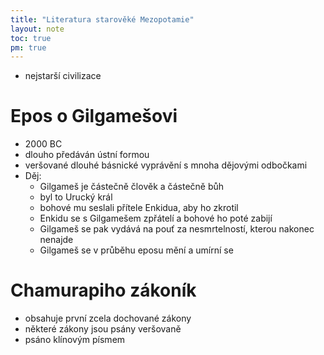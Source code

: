 ```yaml
---
title: "Literatura starověké Mezopotamie"
layout: note
toc: true
pm: true
---
```

- nejstarší civilizace
# Epos o Gilgamešovi
- 2000 BC
- dlouho předáván ústní formou
- veršované dlouhé básnické vyprávění s mnoha dějovými odbočkami
- Děj:
    - Gilgameš je částečně člověk a částečně bůh
    - byl to Urucký král
    - bohové mu seslali přítele Enkidua, aby ho zkrotil
    - Enkidu se s Gilgamešem zpřátelí a bohové ho poté zabijí
    - Gilgameš se pak vydává na pouť za nesmrtelností, kterou nakonec nenajde
    - Gilgameš se v průběhu eposu mění a umírní se
# Chamurapiho zákoník
- obsahuje první zcela dochované zákony
- některé zákony jsou psány veršovaně
- psáno klínovým písmem